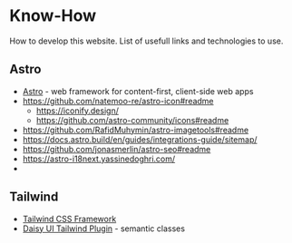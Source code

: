 # Know-How

How to develop this website.
List of usefull links and technologies to use.

## Astro
- [Astro](https://astro.build/) - web framework for content-first, client-side web apps
- https://github.com/natemoo-re/astro-icon#readme
  - https://iconify.design/
  - https://github.com/astro-community/icons#readme
-  https://github.com/RafidMuhymin/astro-imagetools#readme
-  https://docs.astro.build/en/guides/integrations-guide/sitemap/
-  https://github.com/jonasmerlin/astro-seo#readme
-  https://astro-i18next.yassinedoghri.com/
-  
## Tailwind
- [Tailwind CSS Framework](https://tailwindcss.com/)
- [Daisy UI Tailwind Plugin](https://daisyui.com/) - semantic classes
